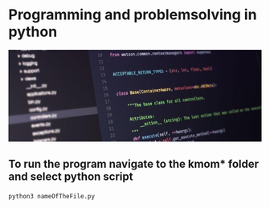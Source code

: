 # Programming and problemsolving in python

![Python](../images/p_img2.jpg)

To run the program navigate to the kmom* folder and select python script
----------------------------

```
python3 nameOfTheFile.py
```

